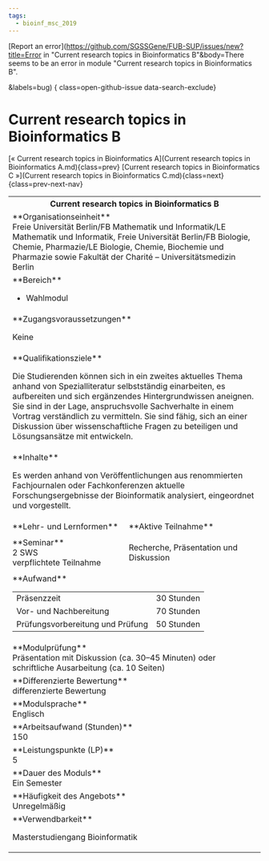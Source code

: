 ```yaml
---
tags:
  - bioinf_msc_2019
---
```

[Report an error](https://github.com/SGSSGene/FUB-SUP/issues/new?title=Error in "Current research topics in Bioinformatics B"&body=There seems to be an error in module "Current research topics in Bioinformatics B".

<Describe here a slightly more detailed description of what is wrong>&labels=bug)
{ class=open-github-issue data-search-exclude}

# Current research topics in Bioinformatics B

[« Current research topics in Bioinformatics A](Current research topics in Bioinformatics A.md){class=prev}
[Current research topics in Bioinformatics C »](Current research topics in Bioinformatics C.md){class=next}
{class=prev-next-nav}

<table markdown id="moduledesc">
<tr markdown class="moduledesc_head"><th colspan="2">Current research topics in Bioinformatics B </th></tr>
<tr markdown><td colspan="2">**Organisationseinheit**   <br>Freie Universität Berlin/FB Mathematik und Informatik/LE Mathematik und Informatik, Freie Universität Berlin/FB Biologie, Chemie, Pharmazie/LE Biologie, Chemie, Biochemie und Pharmazie sowie Fakultät der Charité – Universitätsmedizin Berlin</td></tr>

<tr markdown><td colspan="2">**Bereich**<br>


- Wahlmodul

</td></tr>

<tr markdown><td colspan="2">**Zugangsvoraussetzungen** <br>

Keine


</td></tr>
<tr markdown><td colspan="2">**Qualifikationsziele**    <br>

Die Studierenden können sich in ein zweites aktuelles Thema anhand von
Spezialliteratur selbstständig einarbeiten, es aufbereiten und sich
ergänzendes Hintergrundwissen aneignen. Sie sind in der Lage, anspruchsvolle
Sachverhalte in einem Vortrag verständlich zu vermitteln. Sie sind fähig,
sich an einer Diskussion über wissenschaftliche Fragen zu beteiligen und
Lösungsansätze mit entwickeln.


</td></tr>
<tr markdown><td colspan="2">**Inhalte**                <br>

Es werden anhand von Veröffentlichungen aus renommierten Fachjournalen oder
Fachkonferenzen aktuelle Forschungsergebnisse der Bioinformatik analysiert,
eingeordnet und vorgestellt.


</td></tr>

<tr markdown><td>**Lehr- und Lernformen**</td><td>**Aktive Teilnahme**</td></tr>
<tr markdown><td> **Seminar** <br>2 SWS <br> verpflichtete Teilnahme</td><td>

Recherche, Präsentation und Diskussion
</td></tr>
<tr markdown><td colspan="2">**Aufwand**                <br>
<table class="aufwand_table">
<tr><td>Präsenzzeit</td><td>30 Stunden</td></tr>
<tr><td>Vor- und Nachbereitung</td><td>70 Stunden</td></tr>
<tr><td>Prüfungsvorbereitung und Prüfung</td><td>50 Stunden</td></tr>
</table>

</td></tr>
<tr markdown><td colspan="2">**Modulprüfung**             <br>Präsentation mit Diskussion (ca. 30–45 Minuten) oder schriftliche
Ausarbeitung (ca. 10 Seiten)


</td></tr>
<tr markdown><td colspan="2">**Differenzierte Bewertung** <br>differenzierte Bewertung

</td></tr>
<tr markdown><td colspan="2">**Modulsprache**             <br>Englisch</td></tr>
<tr markdown><td colspan="2">**Arbeitsaufwand (Stunden)** <br>150</td></tr>
<tr markdown><td colspan="2">**Leistungspunkte (LP)**     <br>5</td></tr>
<tr markdown><td colspan="2">**Dauer des Moduls**         <br>Ein Semester</td></tr>
<tr markdown><td colspan="2">**Häufigkeit des Angebots**  <br>Unregelmäßig</td></tr>
<tr markdown><td colspan="2">**Verwendbarkeit**           <br>

Masterstudiengang Bioinformatik


</td></tr>

</table>
